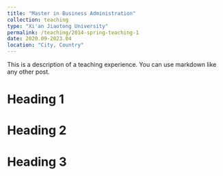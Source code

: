 ```yaml
---
title: "Master in Business Administration"
collection: teaching
type: "Xi'an Jiaotong University"
permalink: /teaching/2014-spring-teaching-1
date: 2020.09-2023.04
location: "City, Country"
---
```


This is a description of a teaching experience. You can use markdown like any other post.

Heading 1
======

Heading 2
======

Heading 3
======
